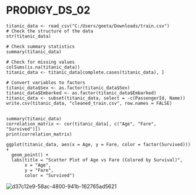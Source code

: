 # PRODIGY_DS_02
```
titanic_data <- read_csv("C:/Users/geeta/Downloads/train.csv")
# Check the structure of the data
str(titanic_data)

# Check summary statistics
summary(titanic_data)

# Check for missing values
colSums(is.na(titanic_data))
titanic_data <- titanic_data[complete.cases(titanic_data), ]

# Convert variables to factors
titanic_data$Sex <- as.factor(titanic_data$Sex)
titanic_data$Embarked <- as.factor(titanic_data$Embarked)
titanic_data <- subset(titanic_data, select = -c(PassengerId, Name))
write.csv(titanic_data, "cleaned_train.csv", row.names = FALSE)


summary(titanic_data)
correlation_matrix <- cor(titanic_data[, c("Age", "Fare", "Survived")])
print(correlation_matrix)

ggplot(titanic_data, aes(x = Age, y = Fare, color = factor(Survived))) +
  geom_point() +
  labs(title = "Scatter Plot of Age vs Fare (Colored by Survival)",
       x = "Age",
       y = "Fare",
       color = "Survived")
```
![d37c12e9-58ac-4800-941b-162765ad5621](https://github.com/geetashree10/PRODIGY_DS_02/assets/158750505/1c5fbdcb-8605-47a0-b760-79f81ca7c06f)

